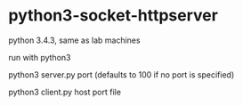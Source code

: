 # python3-socket-httpserver

python 3.4.3, same as lab machines

run with python3

python3 server.py port (defaults to 100 if no port is specified)

python3 client.py host port file
